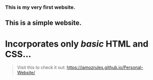 ### This is my very first website.
## This is a simple website.
# Incorporates only *basic* HTML and CSS...

> Visit this to check it out:
https://iamozrules.github.io/Personal-Website/
